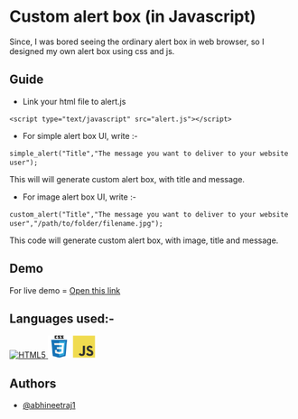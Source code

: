 # Custom alert box (in Javascript)
Since, I was bored seeing the ordinary alert box in web browser, so I designed my own alert box using css and js.

## Guide

*	Link your html file to alert.js
```
<script type="text/javascript" src="alert.js"></script>
```

*	For simple alert box UI, write :-
```
simple_alert("Title","The message you want to deliver to your website user");
```
This will will generate custom alert box, with title and message.

*	For image alert box UI, write :-
```
custom_alert("Title","The message you want to deliver to your website user","/path/to/folder/filename.jpg");
```
This code will generate custom alert box, with image, title and message.

## Demo
For live demo = [Open this link](https://abhineetraj1.github.io/javascript-messagebox-UI)



## Languages used:-
<a href="https://developer.mozilla.org/en-US/docs/Glossary/HTML5" target="_blank" rel="noreferrer"><img src="https://raw.githubusercontent.com/danielcranney/readme-generator/main/public/icons/skills/html5-colored.svg" width="36" height="36" alt="HTML5" /></a><a href="https://www.w3schools.com/css/" target="_blank" rel="noreferrer"> <img src="https://raw.githubusercontent.com/devicons/devicon/master/icons/css3/css3-original-wordmark.svg" alt="css3" width="40" height="40"/></a> <a href="https://developer.mozilla.org/en-US/docs/Web/JavaScript" target="_blank" rel="noreferrer"> <img src="https://raw.githubusercontent.com/devicons/devicon/master/icons/javascript/javascript-original.svg" alt="javascript" width="40" height="40"/> </a>

## Authors
- [@abhineetraj1](https://www.github.com/abhineetraj1)

